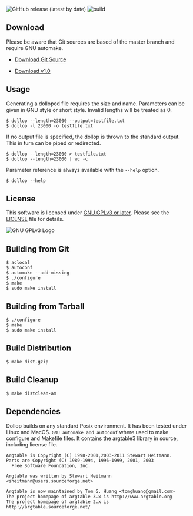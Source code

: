 ![GitHub release (latest by date)](https://img.shields.io/github/v/release/RobertoMachorro/dollop)
![build](https://github.com/RobertoMachorro/dollop/workflows/build/badge.svg)

## Download

Please be aware that Git sources are based of the master branch and require GNU automake.

* [Download Git Source](https://github.com/RobertoMachorro/dollop/archive/v1.0.tar.gz)

* [Download v1.0](https://github.com/RobertoMachorro/dollop/releases/download/v1.0/dollop-1.0.tar.gz)

## Usage

Generating a dolloped file requires the size and name. Parameters can be given in GNU style or short style.
Invalid lengths will be treated as 0.

```
$ dollop --length=23000 --output=testfile.txt
$ dollop -l 23000 -o testfile.txt
```

If no output file is specified, the dollop is thrown to the standard output. This in turn can be piped or redirected.

```
$ dollop --length=23000 > testfile.txt
$ dollop --length=23000 | wc -c
```

Parameter reference is always available with the `--help` option.

```
$ dollop --help
```

## License

This software is licensed under [GNU GPLv3 or later](https://www.gnu.org/licenses/gpl-3.0.en.html). Please see the [LICENSE](https://raw.githubusercontent.com/RobertoMachorro/Moped/master/LICENSE) file for details.

![GNU GPLv3 Logo](https://www.gnu.org/graphics/gplv3-127x51.png)

## Building from Git

```
$ aclocal
$ autoconf
$ automake --add-missing
$ ./configure
$ make
$ sudo make install
```

## Building from Tarball

```
$ ./configure
$ make
$ sudo make install
```

## Build Distribution

```
$ make dist-gzip
```

## Build Cleanup

```
$ make distclean-am
```

## Dependencies

Dollop builds on any standard Posix environment. It has been tested under Linux and MacOS.
`GNU automake and autoconf` where used to make configure and Makefile files.
It contains the argtable3 library in source, including license file.

```
Argtable is Copyright (C) 1998-2001,2003-2011 Stewart Heitmann.
Parts are Copyright (C) 1989-1994, 1996-1999, 2001, 2003
  Free Software Foundation, Inc.

Argtable was written by Stewart Heitmann <sheitmann@users.sourceforge.net>

Argtable is now maintained by Tom G. Huang <tomghuang@gmail.com>
The project homepage of argtable 3.x is http://www.argtable.org
The project homepage of argtable 2.x is http://argtable.sourceforge.net/
```
